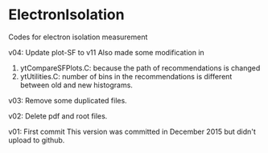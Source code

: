 # ElectronIsolation
Codes for electron isolation measurement

v04: Update plot-SF to v11
Also made some modification in
1. ytCompareSFPlots.C: because the path of recommendations is changed
2. ytUtilities.C: number of bins in the recommendations is different between old and new histograms.  

v03: Remove some duplicated files.

v02: Delete pdf and root files.

v01: First commit
This version was committed in December 2015 but didn't upload to github.
